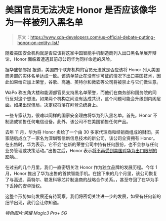 # 美国官员无法决定 Honor 是否应该像华为一样被列入黑名单

> 原文：<https://www.xda-developers.com/us-official-debate-putting-honor-on-entity-list/>

随着美国安全机构就是否应该将这家中国智能手机制造商列入出口黑名单展开辩论，Honor 面临着遭遇其前母公司华为同样命运的风险。

据华盛顿邮报 报道，美国四个联邦机构的官员无法就是否应该将 Honor 列入美国商务部的实体名单达成一致。该清单禁止在没有许可证的情况下出口美国技术，因此如果给它加上荣誉，谷歌、高通、英特尔和微软等公司将被禁止与它们做生意。

WaPo 称五角大楼和能源部官员支持黑名单荣誉，而他们在商务部和国务院的同行反对这个想法。如果两个机构之间没有达成共识，这个问题可能会升级到内阁层面。如果出现僵局，决定权将落在拜登总统身上。

一些专家认为，很难以同样的国家安全理由将华为列入黑名单。首先，Honor 不制造或销售任何电信设备。此外，该公司不在美国销售任何产品。

去年 11 月，华为将 Honor 卖给了一个由 30 多家代理商和经销商组成的财团。买家随后成立了一家名为深圳智信新信息技术的新公司，该公司全资拥有 Honor。在出售时，华为表示，它不会“在新的荣誉公司中持有任何股份，也不会参与任何业务管理或决策活动。”出售之后，Honor 表示[将不再受到美国对华为出口限制的影响。](https://www.xda-developers.com/honor-confirms-not-affected-us-trade-ban-huawei-google-gms/)

在过去的几个月里，我们一直密切关注 Honor 作为独立品牌的发展历程。今年 1 月，Honor 推出了华为出售的首款智能手机。在接下来的几个月里，该公司恢复了与高通、英特尔、联发科等芯片制造商的战略合作关系。，甚至夺回了在华为手下丢掉的安卓授权。

这整个形势如何发展还有待观察。我们将密切关注进一步的发展，如果有任何新的细节出现，我们会让你知道。

*特色图片:荣耀 Magic3 Pro+ 5G*